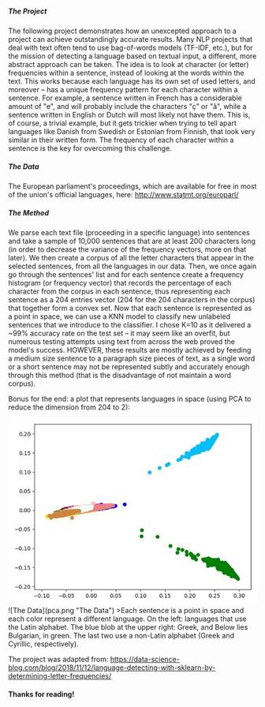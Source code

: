 ##### The Project
The following project demonstrates how an unexcepted approach to a project can achieve outstandingly accurate results. Many NLP projects that deal with text often tend to use bag-of-words models (TF-IDF, etc.), but for the mission of detecting a language based on textual input, a different, more abstract approach can be taken. The idea is to look at character (or letter) frequencies within a sentence, instead of looking at the words within the text. This works because each language has its own set of used letters, and moreover – has a unique frequency pattern for each character within a sentence. For example, a sentence written in French has a considerable amount of "e", and will probably include the characters "ç" or "â", while a sentence written in English or Dutch will most likely not have them. This is, of course, a trivial example, but it gets trickier when trying to tell apart languages like Danish from Swedish or Estonian from Finnish, that look very similar in their written form. The frequency of each character within a sentence is the key for overcoming this challenge.

##### The Data
The European parliament's proceedings, which are available for free in most of the union's official languages, here: http://www.statmt.org/europarl/

##### The Method
We parse each text file (proceeding in a specific language) into sentences and take a sample of 10,000 sentences that are at least 200 characters long (in order to decrease the variance of the frequency vectors, more on that later). We then create a corpus of all the letter characters that appear in the selected sentences, from all the languages in our data. Then, we once again go through the sentences' list and for each sentence create a frequency histogram (or frequency vector) that records the percentage of each character from the corpus in each sentence, thus representing each sentence as a 204 entries vector (204 for the 204 characters in the corpus) that together form a convex set. Now that each sentence is represented as a point in space, we can use a KNN model to classify new unlabeled sentences that we introduce to the classifier. 
I chose K=10 as it delivered a ~99% accuracy rate on the test set – it may seem like an overfit, but numerous testing attempts using text from across the web proved the model's success. HOWEVER, these results are mostly achieved by feeding a medium size sentence to a paragraph size pieces of text, as a single word or a short sentence may not be represented subtly and accurately enough through this method (that is the disadvantage of not maintain a word corpus).

Bonus for the end: a plot that represents languages in space (using PCA to reduce the dimension from 204 to 2):

<div style="text-align:center"><img src="pca.png" /></div>
![The Data](pca.png "The Data")
>Each sentence is a point in space and each color represent a different language. On the left: languages that use the Latin alphabet. The blue blob at the upper right: Greek, and Below lies Bulgarian, in green. The last two use a non-Latin alphabet (Greek and Cyrillic, respectively).

The project was adapted from: https://data-science-blog.com/blog/2018/11/12/language-detecting-with-sklearn-by-determining-letter-frequencies/

#### Thanks for reading!
